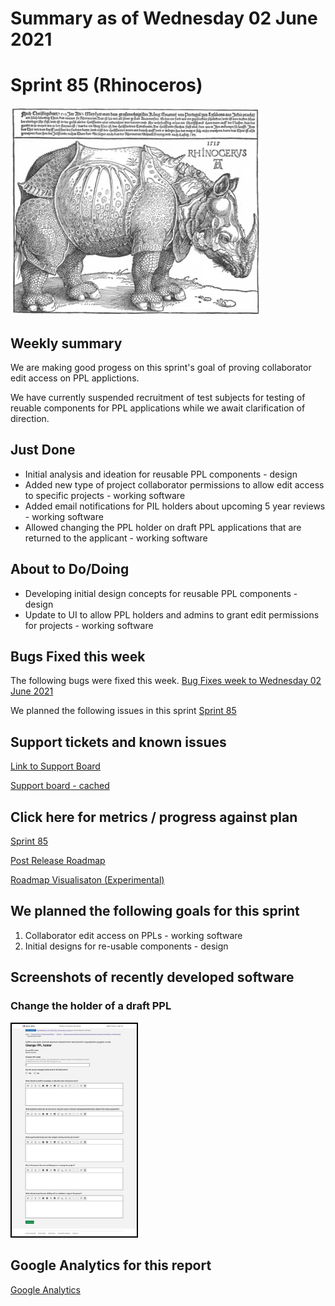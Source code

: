 # Summary as of Wednesday 02 June 2021 

# Sprint 85 (Rhinoceros)

![Not an image of Zero Mostel playing in Rhinoceros](graphs/rhino_not_zero.png)

## Weekly summary 
We are making good progess on this sprint's goal of proving collaborator edit access on PPL applictions. 

We have currently suspended recruitment of test subjects for testing of reuable components for PPL applications while we await clarification of direction.

## Just Done
* Initial analysis and ideation for reusable PPL components - design
* Added new type of project collaborator permissions to allow edit access to specific projects - working software
* Added email notifications for PIL holders about upcoming 5 year reviews - working software
* Allowed changing the PPL holder on draft PPL applications that are returned to the applicant - working software

## About to Do/Doing
* Developing initial design concepts for reusable PPL components - design
* Update to UI to allow PPL holders and admins to grant edit permissions for projects - working software

## Bugs Fixed this week
The following bugs were fixed this week.
[Bug Fixes week to Wednesday 02 June 2021](graphs/bugs02062021.png)

We planned the following issues in this sprint 
[Sprint 85](graphs/sprint02062021.png)

## Support tickets and known issues
[Link to Support Board](https://collaboration.homeoffice.gov.uk/jira/secure/RapidBoard.jspa?rapidView=1717&selectedIssue=ASSB-253)

[Support board - cached](graphs/supportBoard02062021.png)

## Click here for metrics / progress against plan
[Sprint 85](graphs/progress02062021.png)

[Post Release Roadmap](graphs/roadmap02062021.png)

[Roadmap Visualisaton (Experimental) ](roadmapVisualisation02062021.md)

## We planned the following goals for this sprint
1. Collaborator edit access on PPLs - working software 
2. Initial designs for re-usable components - design

## Screenshots of recently developed software
### Change the holder of a draft PPL
<a href="graphs/proto1_02062021.png"><img src="graphs/proto1_02062021.png" alt="HTML5 Icon" width="200" style="border:2px solid black"></a>
<br>

## Google Analytics for this report
[Google Analytics](graphs/GA02062021.png)

